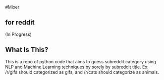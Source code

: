 #Mixer
## for reddit
(In Progress)

## What Is This?
This is a repo of python code that aims to guess subreddit category using NLP and Machine Learning techniques by sorely by subreddit title. Ex: /r/gifs should categorized as gifs, and /r/cats should categorize as animals.
